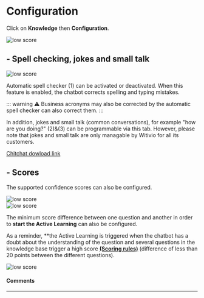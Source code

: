 # Configuration

Click on **Knowledge** then **Configuration**.

<div class="image_center">
  <img :src="$withBase('/assets/img/virtual-agent-studio/knowledge/configuration1.png')" alt="low score">
</div>




## - Spell checking, jokes and small talk

<div class="image_center">
  <img :src="$withBase('/assets/img/virtual-agent-studio/knowledge/configuration2.png')" alt="low score">
</div>




Automatic spell checker (1) can be activated or deactivated. When this feature
is enabled, the chatbot corrects spelling and typing mistakes.

::: warning ⚠️
Business acronyms may also be corrected by the automatic spell checker can
also correct them.
:::

In addition, jokes and small talk (common conversations), for example "how are
you doing?" (2)&(3) can be programmable via this tab. However, please note that
jokes and small talk are only managable by Witivio for all its customers.  
  
[Chitchat dowload link](https://witivio.blob.core.windows.net/static/Chitchat.xlsx) 


## - Scores

The supported confidence scores can also be configured.

<div class="image_center">
  <img :src="$withBase('/assets/img/virtual-agent-studio/knowledge/configuration3.png')" alt="low score">
</div>


<div class="image_center">
  <img :src="$withBase('/assets/img/virtual-agent-studio/knowledge/configuration4.png')" alt="low score">
</div>


The minimum score difference between one question and another in order to **start the Active Learning** can also be configured.

As a reminder, **the Active Learning is triggered when the chatbot has a doubt about the understanding of the question and several questions in the knowledge base trigger a
high score [**(Scoring rules)**](/documentation/virtual-agent-studio/chatbot/inbox/scoring_rules.html) (difference of less than 20 points between
the different questions).

<div class="image_center">
  <img :src="$withBase('/assets/img/virtual-agent-studio/knowledge/configuration5.png')" alt="low score">
</div>


#### Comments
---

<Comments />
